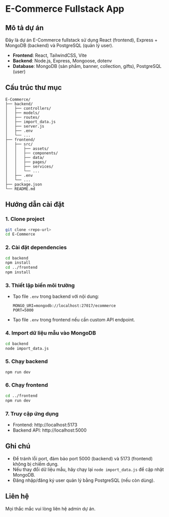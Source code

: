 # E-Commerce Fullstack App

## Mô tả dự án
Đây là dự án E-Commerce fullstack sử dụng React (frontend), Express + MongoDB (backend) và PostgreSQL (quản lý user).

- **Frontend**: React, TailwindCSS, Vite
- **Backend**: Node.js, Express, Mongoose, dotenv
- **Database**: MongoDB (sản phẩm, banner, collection, gifts), PostgreSQL (user)

## Cấu trúc thư mục

```
E-Commerce/
├── backend/
│   ├── controllers/
│   ├── models/
│   ├── routes/
│   ├── import_data.js
│   ├── server.js
│   ├── .env
│   └── ...
├── frontend/
│   ├── src/
│   │   ├── assets/
│   │   ├── components/
│   │   ├── data/
│   │   ├── pages/
│   │   ├── services/
│   │   └── ...
│   ├── .env
│   └── ...
├── package.json
└── README.md
```

## Hướng dẫn cài đặt

### 1. Clone project
```sh
git clone <repo-url>
cd E-Commerce
```

### 2. Cài đặt dependencies
```sh
cd backend
npm install
cd ../frontend
npm install
```

### 3. Thiết lập biến môi trường
- Tạo file `.env` trong backend với nội dung:
  ```
  MONGO_URI=mongodb://localhost:27017/ecommerce
  PORT=5000
  ```
- Tạo file `.env` trong frontend nếu cần custom API endpoint.

### 4. Import dữ liệu mẫu vào MongoDB
```sh
cd backend
node import_data.js
```

### 5. Chạy backend
```sh
npm run dev
```

### 6. Chạy frontend
```sh
cd ../frontend
npm run dev
```

### 7. Truy cập ứng dụng
- Frontend: http://localhost:5173
- Backend API: http://localhost:5000

## Ghi chú
- Để tránh lỗi port, đảm bảo port 5000 (backend) và 5173 (frontend) không bị chiếm dụng.
- Nếu thay đổi dữ liệu mẫu, hãy chạy lại `node import_data.js` để cập nhật MongoDB.
- Đăng nhập/đăng ký user quản lý bằng PostgreSQL (nếu còn dùng).

## Liên hệ
Mọi thắc mắc vui lòng liên hệ admin dự án.
